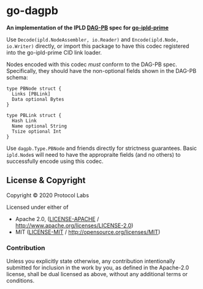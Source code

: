 # go-dagpb

**An implementation of the IPLD [DAG-PB](https://github.com/ipld/specs/blob/master/block-layer/codecs/dag-pb.md) spec for [go-ipld-prime](https://github.com/ipld/go-ipld-prime/)**

Use `Decode(ipld.NodeAssembler, io.Reader)` and `Encode(ipld.Node, io.Writer)` directly, or import this package to have this codec registered into the go-ipld-prime CID link loader.

Nodes encoded with this codec _must_ conform to the DAG-PB spec. Specifically, they should have the non-optional fields shown in the DAG-PB schema:

```ipldsch
type PBNode struct {
  Links [PBLink]
  Data optional Bytes
}

type PBLink struct {
  Hash Link
  Name optional String
  Tsize optional Int
}
```

Use `dagpb.Type.PBNode` and friends directly for strictness guarantees. Basic `ipld.Node`s will need to have the appropraite fields (and no others) to successfully encode using this codec.

## License & Copyright

Copyright &copy; 2020 Protocol Labs

Licensed under either of

 * Apache 2.0, ([LICENSE-APACHE](LICENSE-APACHE) / http://www.apache.org/licenses/LICENSE-2.0)
 * MIT ([LICENSE-MIT](LICENSE-MIT) / http://opensource.org/licenses/MIT)

### Contribution

Unless you explicitly state otherwise, any contribution intentionally submitted for inclusion in the work by you, as defined in the Apache-2.0 license, shall be dual licensed as above, without any additional terms or conditions.
